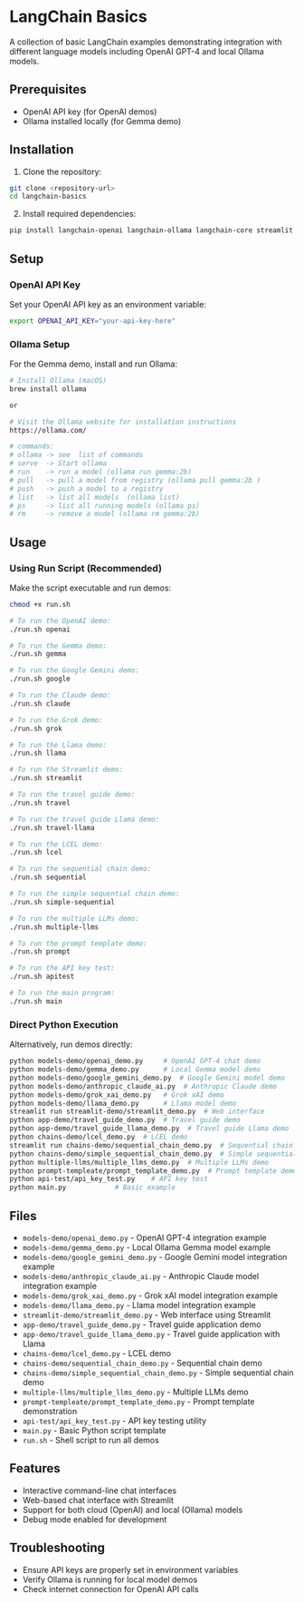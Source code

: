 # LangChain Basics

A collection of basic LangChain examples demonstrating integration with different language models including OpenAI GPT-4 and local Ollama models.

## Prerequisites

- OpenAI API key (for OpenAI demos)
- Ollama installed locally (for Gemma demo)

## Installation

1. Clone the repository:
```bash
git clone <repository-url>
cd langchain-basics
```

2. Install required dependencies:
```bash
pip install langchain-openai langchain-ollama langchain-core streamlit
```

## Setup

### OpenAI API Key
Set your OpenAI API key as an environment variable:
```bash
export OPENAI_API_KEY="your-api-key-here"
```

### Ollama Setup
For the Gemma demo, install and run Ollama:
```bash
# Install Ollama (macOS)
brew install ollama 

or 

# Visit the Ollama website for installation instructions
https://ollama.com/

# commands:
# ollama -> see  list of commands
# serve  -> Start ollama
# run    -> run a model (ollama run gemma:2b)
# pull   -> pull a model from registry (ollama pull gemma:2b )
# push   -> push a model to a registry
# list   -> list all models  (ollama list)
# ps     -> list all running models (ollama ps)
# rm     -> remove a model (ollama rm gemma:2b)
```

## Usage

### Using Run Script (Recommended)
Make the script executable and run demos:
```bash
chmod +x run.sh

# To run the OpenAI demo:
./run.sh openai

# To run the Gemma demo:
./run.sh gemma

# To run the Google Gemini demo:
./run.sh google

# To run the Claude demo:
./run.sh claude

# To run the Grok demo:
./run.sh grok

# To run the Llama demo:
./run.sh llama

# To run the Streamlit demo:
./run.sh streamlit

# To run the travel guide demo:
./run.sh travel

# To run the travel guide Llama demo:
./run.sh travel-llama

# To run the LCEL demo:
./run.sh lcel

# To run the sequential chain demo:
./run.sh sequential

# To run the simple sequential chain demo:
./run.sh simple-sequential

# To run the multiple LLMs demo:
./run.sh multiple-llms

# To run the prompt template demo:
./run.sh prompt

# To run the API key test:
./run.sh apitest

# To run the main program:
./run.sh main
```

### Direct Python Execution
Alternatively, run demos directly:
```bash
python models-demo/openai_demo.py     # OpenAI GPT-4 chat demo
python models-demo/gemma_demo.py      # Local Gemma model demo
python models-demo/google_gemini_demo.py  # Google Gemini model demo
python models-demo/anthropic_claude_ai.py  # Anthropic Claude demo
python models-demo/grok_xai_demo.py   # Grok xAI demo
python models-demo/llama_demo.py      # Llama model demo
streamlit run streamlit-demo/streamlit_demo.py  # Web interface
python app-demo/travel_guide_demo.py  # Travel guide demo
python app-demo/travel_guide_llama_demo.py  # Travel guide Llama demo
python chains-demo/lcel_demo.py  # LCEL demo
streamlit run chains-demo/sequential_chain_demo.py  # Sequential chain demo
python chains-demo/simple_sequential_chain_demo.py  # Simple sequential chain demo
python multiple-llms/multiple_llms_demo.py  # Multiple LLMs demo
python prompt-templeate/prompt_template_demo.py  # Prompt template demo
python api-test/api_key_test.py    # API key test
python main.py            # Basic example
```

## Files

- `models-demo/openai_demo.py` - OpenAI GPT-4 integration example
- `models-demo/gemma_demo.py` - Local Ollama Gemma model example
- `models-demo/google_gemini_demo.py` - Google Gemini model integration example
- `models-demo/anthropic_claude_ai.py` - Anthropic Claude model integration example
- `models-demo/grok_xai_demo.py` - Grok xAI model integration example
- `models-demo/llama_demo.py` - Llama model integration example
- `streamlit-demo/streamlit_demo.py` - Web interface using Streamlit
- `app-demo/travel_guide_demo.py` - Travel guide application demo
- `app-demo/travel_guide_llama_demo.py` - Travel guide application with Llama
- `chains-demo/lcel_demo.py` - LCEL demo
- `chains-demo/sequential_chain_demo.py` - Sequential chain demo
- `chains-demo/simple_sequential_chain_demo.py` - Simple sequential chain demo
- `multiple-llms/multiple_llms_demo.py` - Multiple LLMs demo
- `prompt-templeate/prompt_template_demo.py` - Prompt template demonstration
- `api-test/api_key_test.py` - API key testing utility
- `main.py` - Basic Python script template
- `run.sh` - Shell script to run all demos

## Features

- Interactive command-line chat interfaces
- Web-based chat interface with Streamlit
- Support for both cloud (OpenAI) and local (Ollama) models
- Debug mode enabled for development

## Troubleshooting

- Ensure API keys are properly set in environment variables
- Verify Ollama is running for local model demos
- Check internet connection for OpenAI API calls